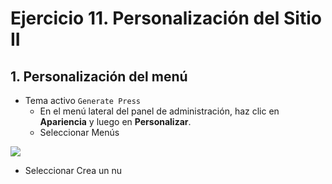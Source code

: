# Ejercicio 11. Personalización del Sitio II

## 1. Personalización del menú
- Tema activo `Generate Press`
  - En el menú lateral del panel de administración, haz clic en **Apariencia** y luego en **Personalizar**.
  - Seleccionar Menús

![](https://i.imgur.com/lP3eSoz.png)

- Seleccionar Crea un nu
<!--stackedit_data:
eyJoaXN0b3J5IjpbLTgxMjgwMTU1N119
-->